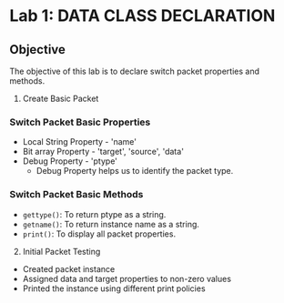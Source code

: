 # Lab 1: DATA CLASS DECLARATION

## Objective
The objective of this lab is to declare switch packet properties and methods.

1. Create Basic Packet

### Switch Packet Basic Properties
- Local String Property - 'name'
- Bit array Property - 'target', 'source', 'data'
- Debug Property - 'ptype'
  - Debug Property helps us to identify the packet type.

### Switch Packet Basic Methods
- `gettype()`: To return ptype as a string.
- `getname()`: To return instance name as a string.
- `print()`: To display all packet properties.

2. Initial Packet Testing
- Created packet instance
- Assigned data and target properties to non-zero values
- Printed the instance using different print policies
